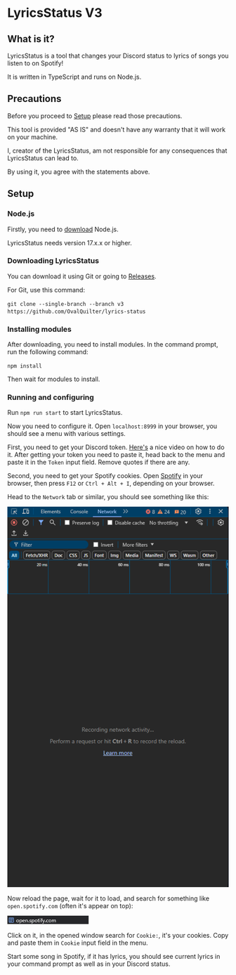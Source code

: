 # LyricsStatus V3

## What is it?

LyricsStatus is a tool that changes your Discord status to lyrics of songs you listen to on Spotify!

It is written in TypeScript and runs on Node.js.

## Precautions

Before you proceed to [Setup](#Setup) please read those precautions.

This tool is provided "AS IS" and doesn't have any warranty that it will work on your machine.

I, creator of the LyricsStatus, am not responsible for any consequences that LyricsStatus can lead to.

By using it, you agree with the statements above.

## Setup

### Node.js

Firstly, you need to [download](https://nodejs.org/en) Node.js.

LyricsStatus needs version 17.x.x or higher.

### Downloading LyricsStatus

You can download it using Git or going to [Releases](https://github.com/OvalQuilter/lyrics-status/releases).

For Git, use this command:

`git clone --single-branch --branch v3 https://github.com/OvalQuilter/lyrics-status`

### Installing modules

After downloading, you need to install modules. In the command prompt, run the following command:

`npm install`

Then wait for modules to install.

### Running and configuring

Run `npm run start` to start LyricsStatus.

Now you need to configure it. Open `localhost:8999` in your browser, you should see a menu with various settings.

First, you need to get your Discord token. [Here's](https://www.youtube.com/watch?v=LnBnm_tZlyU) a nice video on how to do it. After getting your token you need to paste it, head back to the menu and paste it in the `Token` input field. Remove quotes if there are any.

Second, you need to get your Spotify cookies. Open [Spotify](https://open.spotify.com/) in your browser, then press `F12` or `Ctrl + Alt + I`, depending on your browser.

Head to the `Network` tab or similar, you should see something like this:

![Network Tab](res/network_tab.png)

Now reload the page, wait for it to load, and search for something like `open.spotify.com` (often it's appear on top):

![Request](res/request.png)

Click on it, in the opened window search for `Cookie:`, it's your cookies. Copy and paste them in `Cookie` input field in the menu.

Start some song in Spotify, if it has lyrics, you should see current lyrics in your command prompt as well as in your Discord status.
